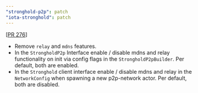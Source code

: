 ```yaml
---
"stronghold-p2p": patch
"iota-stronghold": patch
---
```


[[PR 276](https://github.com/iotaledger/stronghold.rs/pull/276)]
- Remove `relay` and `mdns` features.
- In the `StrongholdP2p` Interface enable / disable mdns and relay functionality on init via config flags in the `StrongholdP2pBuilder`.
  Per default, both are enabled.
- In the `Stronghold` client interface enable / disable mdns and relay in the `NetworkConfig` when spawning a new p2p-network actor.
  Per default, both are disabled.

